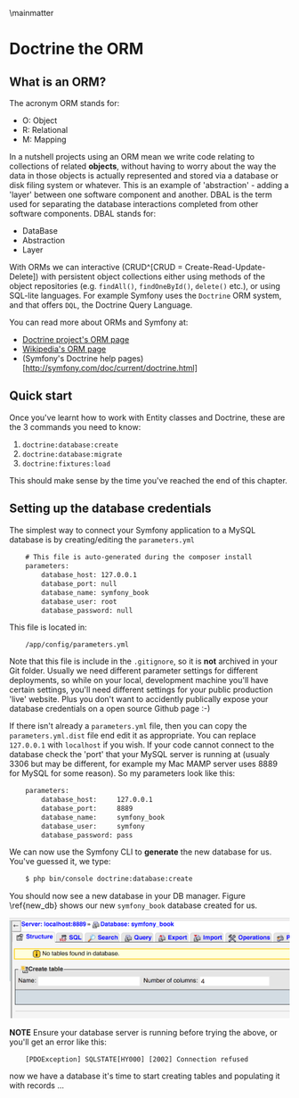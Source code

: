 \mainmatter

# Doctrine the ORM

## What is an ORM?

The acronym ORM stands for:

- O: Object
- R: Relational
- M: Mapping

In a nutshell projects using an ORM mean we write code relating to collections of related **objects**, without having to worry about the way the data in those objects is actually represented and stored via a database or disk filing system or whatever. This is an example of 'abstraction' - adding a 'layer' between one software component and another. DBAL is the term used for separating the database interactions completed from other software components. DBAL stands for:

- DataBase
- Abstraction
- Layer

With ORMs we can interactive (CRUD^[CRUD = Create-Read-Update-Delete])
with persistent object collections either using methods of the object repositories (e.g. `findAll()`, `findOneById()`, `delete()` etc.), or using SQL-lite languages. For example Symfony uses the `Doctrine` ORM system, and that offers `DQL`, the Doctrine Query Language.

You can read more about ORMs and Symfony at:

- [Doctrine project's ORM page](http://www.doctrine-project.org/projects/orm.html)
- [Wikipedia's ORM page](https://en.wikipedia.org/wiki/Object-relational_mapping)
- (Symfony's Doctrine help pages)[http://symfony.com/doc/current/doctrine.html]

## Quick start
Once you've learnt how to work with Entity classes and Doctrine, these are the 3 commands you need to know:

1. `doctrine:database:create`
1. `doctrine:database:migrate`
1. `doctrine:fixtures:load`

This should make sense by the time you've reached the end of this chapter.


## Setting up the database credentials

The simplest way to connect your Symfony application to a MySQL database is by creating/editing the `parameters.yml`

```
    # This file is auto-generated during the composer install
    parameters:
        database_host: 127.0.0.1
        database_port: null
        database_name: symfony_book
        database_user: root
        database_password: null
```

This file is located in:

```
    /app/config/parameters.yml
```

Note that this file is include in the `.gitignore`, so it is **not** archived in your Git folder. Usually we need different parameter settings for different deployments, so while on your local, development machine you'll have certain settings, you'll need different settings for your public production 'live' website. Plus you don't want to accidently publically expose your database credentials on a open source Github page :-)

If there isn't already a `parameters.yml` file, then you can copy the `parameters.yml.dist` file end edit it as appropriate. You can replace `127.0.0.1` with `localhost` if you wish. If your code cannot connect to the database check the 'port' that your MySQL server is running at (usualy 3306 but may be different, for example my Mac MAMP server uses 8889 for MySQL for some reason). So my parameters look like this:


```
    parameters:
        database_host:     127.0.0.1
        database_port:     8889
        database_name:     symfony_book
        database_user:     symfony
        database_password: pass

```

We can now use the Symfony CLI to **generate** the new database for us. You've guessed it, we type:

```bash
    $ php bin/console doctrine:database:create
```

You should now see a new database in your DB manager. Figure \ref{new_db} shows our new `symfony_book` database created for us.

![CLI created database in PHPMyAdmin. \label{new_db}](./03_figures/database/1_new_db_sm.png)

**NOTE** Ensure your database server is running before trying the above, or you'll get an error like this:

```
    [PDOException] SQLSTATE[HY000] [2002] Connection refused
```

now we have a database it's time to start creating tables and populating it with records ...